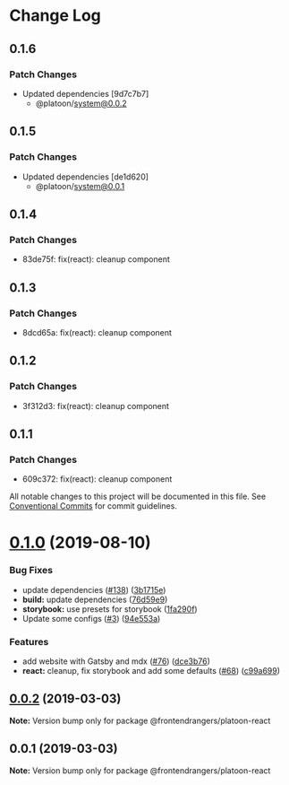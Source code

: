 # Change Log

## 0.1.6

### Patch Changes

-   Updated dependencies [9d7c7b7]
    -   @platoon/system@0.0.2

## 0.1.5

### Patch Changes

-   Updated dependencies [de1d620]
    -   @platoon/system@0.0.1

## 0.1.4

### Patch Changes

-   83de75f: fix(react): cleanup component

## 0.1.3

### Patch Changes

-   8dcd65a: fix(react): cleanup component

## 0.1.2

### Patch Changes

-   3f312d3: fix(react): cleanup component

## 0.1.1

### Patch Changes

-   609c372: fix(react): cleanup component

All notable changes to this project will be documented in this file.
See [Conventional Commits](https://conventionalcommits.org) for commit guidelines.

# [0.1.0](https://github.com/FrontendRangers/platoon/compare/@frontendrangers/platoon-react@0.0.1...@frontendrangers/platoon-react@0.1.0) (2019-08-10)

### Bug Fixes

-   update dependencies ([#138](https://github.com/FrontendRangers/platoon/issues/138)) ([3b1715e](https://github.com/FrontendRangers/platoon/commit/3b1715e))
-   **build:** update dependencies ([76d59e9](https://github.com/FrontendRangers/platoon/commit/76d59e9))
-   **storybook:** use presets for storybook ([1fa290f](https://github.com/FrontendRangers/platoon/commit/1fa290f))
-   Update some configs ([#3](https://github.com/FrontendRangers/platoon/issues/3)) ([94e553a](https://github.com/FrontendRangers/platoon/commit/94e553a))

### Features

-   add website with Gatsby and mdx ([#76](https://github.com/FrontendRangers/platoon/issues/76)) ([dce3b76](https://github.com/FrontendRangers/platoon/commit/dce3b76))
-   **react:** cleanup, fix storybook and add some defaults ([#68](https://github.com/FrontendRangers/platoon/issues/68)) ([c99a699](https://github.com/FrontendRangers/platoon/commit/c99a699))

## [0.0.2](https://github.com/FrontendRangers/platoon/compare/@frontendrangers/platoon-react@0.0.1...@frontendrangers/platoon-react@0.0.2) (2019-03-03)

**Note:** Version bump only for package @frontendrangers/platoon-react

## 0.0.1 (2019-03-03)

**Note:** Version bump only for package @frontendrangers/platoon-react
